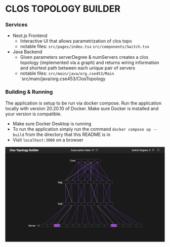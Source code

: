 # CLOS TOPOLOGY BUILDER
### Services
- Next.js Frontend
    - Interactive UI that allows parametrization of clos topo
    - notable files: `src/pages/index.tsx` `src/components/Switch.tsx`
- Java Backend
    - Given parameters serverDegree & numServers creates a clos topology (implemented via a graph) and returns wiring information and shortest path between each unique pair of servers
    - notable files: `src/main/java/org.cse453/Main` `src/main/java/org.cse453/ClosTopology
### Building & Running
The application is setup to be run via docker compose. Run the application locally with version 20.20.10 of Docker. Make sure Docker is installed and your version is compatible.
- Make sure Docker Desktop is running
- To run the application simply run the command `docker compose up --build` from the directory that this README is in
- Visit `localhost:3000` on a browser

![topo-builder](images/example.png)
